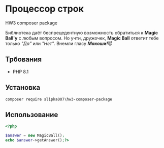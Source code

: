 # Процессор строк

HW3 composer package

Библиотека даёт беспрецедентную возможность обратиться  к **Magic Ball'у** с любым вопросом.
Но учти, дружочек, **Magic Ball** ответит тебе только *"Да"* или *"Нет"*. Внемли гласу ___Макоши!___:smiling_imp:


## Трбования

- PHP  8.1

## Установка

`
composer require slipka007\hw3-composer-package
`

## Использование

```php
<?php

$answer = new MagicBall();
echo $answer->getAnswer();?>